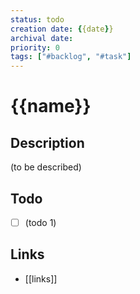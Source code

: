 ```yaml
---
status: todo
creation date: {{date}}
archival date:
priority: 0
tags: ["#backlog", "#task"]
---
```

# {{name}}

## Description

(to be described)

## Todo

* [ ] (todo 1)

## Links

* [[links]]
